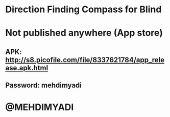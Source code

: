 # Direction Finding Compass for Blind


# Not published anywhere (App store)
## APK: http://s8.picofile.com/file/8337621784/app_release.apk.html 
## Password: mehdimyadi
# @MEHDIMYADI
